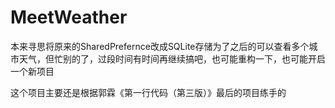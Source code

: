 # MeetWeather

本来寻思将原来的SharedPrefernce改成SQLite存储为了之后的可以查看多个城市天气，但忙别的了，过段时间有时间再继续搞吧，也可能重构一下，也可能开启一个新项目

这个项目主要还是根据郭霖《第一行代码（第三版）》最后的项目练手的
